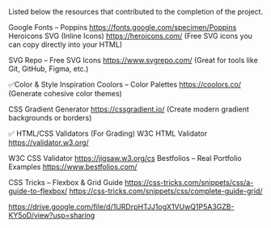 Listed below the resources that contributed to the completion of the project.

Google Fonts – Poppins https://fonts.google.com/specimen/Poppins
Heroicons SVG (Inline Icons)
https://heroicons.com/
(Free SVG icons you can copy directly into your HTML)

SVG Repo – Free SVG Icons
https://www.svgrepo.com/
(Great for tools like Git, GitHub, Figma, etc.)

✅Color & Style Inspiration
Coolors – Color Palettes
https://coolors.co/
(Generate cohesive color themes)

CSS Gradient Generator
https://cssgradient.io/
(Create modern gradient backgrounds or borders)


✅ HTML/CSS Validators (For Grading)
W3C HTML Validator
https://validator.w3.org/

W3C CSS Validator
https://jigsaw.w3.org/cs
Bestfolios – Real Portfolio Examples
https://www.bestfolios.com/

CSS Tricks – Flexbox & Grid Guide
https://css-tricks.com/snippets/css/a-guide-to-flexbox/
https://css-tricks.com/snippets/css/complete-guide-grid/

https://drive.google.com/file/d/1URDrpHTJJ1ogX1VUwQ1P5A3GZB-KY5oD/view?usp=sharing
